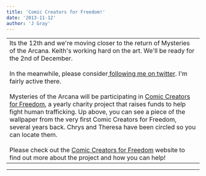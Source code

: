 ```yaml
---
title: 'Comic Creators for Freedom!'
date: '2013-11-12'
author: 'J Gray'
---
```


<div>
<!-- Main content here -->
<table border="0" class="post"><tbody><tr><td>
   
   <div class="post_body">
       Its the 12th and we're moving closer to the return of Mysteries of the Arcana. Keith's working hard on the art. We'll be ready for the 2nd of December.<div><br></div><div>In the meanwhile, please consider<a href="https://twitter.com/JGrayWebcomic" class="" classname="" target="_blank" name=""> following me on twitter</a>. I'm fairly active there.</div><div><br></div><div>Mysteries of the Arcana will be participating in <a href="http://comiccreatorsforfreedom.com/" class="" classname="" target="_blank" name="">Comic Creators for Freedom</a>, a yearly charity project that raises funds to help fight human trafficking. Up above, you can see a piece of the wallpaper from the very first Comic Creators for Freedom, several years back. Chrys and Theresa have been circled so you can locate them.</div><div><br></div><div>Please check out the <a href="http://comiccreatorsforfreedom.com/" class="" classname="" target="_blank" name="">Comic Creators for Freedom</a> website to find out more about the project and how you can help!</div>
   </div>
   </td></tr>
   </tbody></table><hr><table style="width:100%; border:0;" class="comment_table"><tbody></tbody></table>
<!-- End main content -->
              </div>

